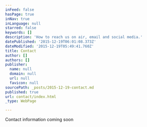 ```yaml
---
inFeed: false
hasPage: true
inNav: true
inLanguage: null
starred: false
keywords: []
description: 'How to reach us on air, email and social media.'
datePublished: '2015-12-19T06:01:08.373Z'
dateModified: '2015-12-19T05:49:41.760Z'
title: Contact
author: []
authors: []
publisher:
  name: null
  domain: null
  url: null
  favicon: null
sourcePath: _posts/2015-12-19-contact.md
published: true
url: contact/index.html
_type: WebPage

---
```

Contact information coming soon